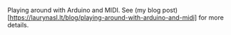Playing around with Arduino and MIDI. See (my blog
post)[https://laurynasl.lt/blog/playing-around-with-arduino-and-midi] for more
details.
